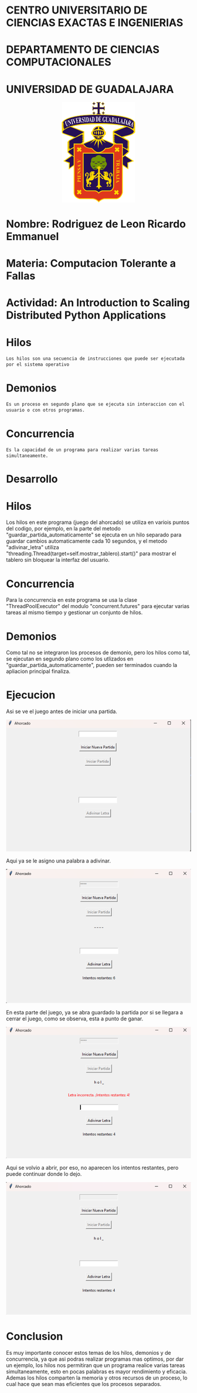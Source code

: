 # CENTRO UNIVERSITARIO DE CIENCIAS EXACTAS E INGENIERIAS
# DEPARTAMENTO DE CIENCIAS COMPUTACIONALES

# UNIVERSIDAD DE GUADALAJARA

<div style="text-align: center;">
  <img src="/Hilos/Imagenes/image.png" alt="Logo UDG" width="200" />
</div>

# Nombre: Rodriguez de Leon Ricardo Emmanuel

# Materia: Computacion Tolerante a Fallas

# Actividad: An Introduction to Scaling Distributed Python Applications


# Hilos
    Los hilos son una secuencia de instrucciones que puede ser ejecutada por el sistema operativo

# Demonios
    Es un proceso en segundo plano que se ejecuta sin interaccion con el usuario o con otros programas.

# Concurrencia
    Es la capacidad de un programa para realizar varias tareas simultaneamente.

# Desarrollo

# Hilos
Los hilos en este programa (juego del ahorcado) se utiliza en variois puntos del codigo, por ejemplo, en la parte del metodo "guardar_partida_automaticamente"
se ejecuta en un hilo separado para guardar cambios automaticamente cada 10 segundos, y el metodo "adivinar_letra" utiliza "threading.Thread(target=self.mostrar_tablero).start()"
para mostrar el tablero sin bloquear la interfaz del usuario.

# Concurrencia
Para la concurrencia en este programa se usa la clase "ThreadPoolExecutor" del modulo "concurrent.futures" para ejecutar varias tareas al mismo tiempo y gestionar
un conjunto de hilos.

# Demonios
Como tal no se integraron los procesos de demonio, pero los hilos como tal, se ejecutan en segundo plano como los utlizados en "guardar_partida_automaticamente",
pueden ser terminados cuando la apliacion principal finaliza.


# Ejecucion
Asi se ve el juego antes de iniciar una partida.
<div style="text-align: center;">
  <img src="/Hilos/Imagenes/image-1.png" />
</div>

Aqui ya se le asigno una palabra a adivinar.
<div style="text-align: center;">
  <img src="/Hilos/Imagenes/image-2.png" />
</div>

En esta parte del juego, ya se abra guardado la partida por si se llegara a cerrar el juego, como se observa, esta a punto de ganar.
<div style="text-align: center;">
  <img src="/Hilos/Imagenes/image-3.png" />
</div>

Aqui se volvio a abrir, por eso, no aparecen los intentos restantes, pero puede continuar donde lo dejo.
<div style="text-align: center;">
  <img src="/Hilos/Imagenes/image-4.png" />
</div>

# Conclusion
Es muy importante conocer estos temas de los hilos, demonios y de concurrencia, ya que asi podras realizar programas mas optimos, por dar un ejemplo, los hilos
nos permitiran que un programa realice varias tareas simultaneamente, esto en pocas palabras es mayor rendimiento y eficacia. Ademas los hilos comparten la memoria y otros
recursos de un proceso, lo cual hace que sean mas eficientes que los procesos separados.